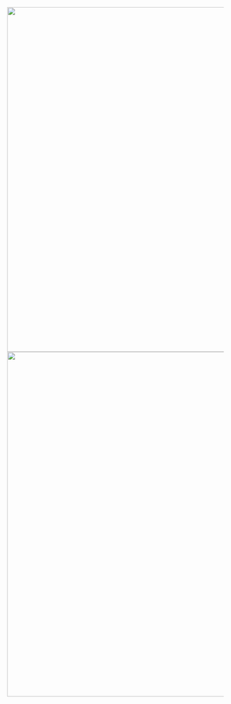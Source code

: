 <img width=600 height=800 src="https://github.com/user-attachments/assets/b5e8432b-7c46-452c-962f-f9d654e4bca0">

<img width=600 height=800 src="https://github.com/user-attachments/assets/2dbe220b-d41f-4b0b-98ac-c90551ea8896">


